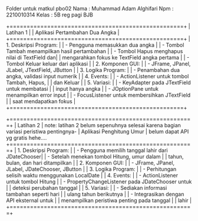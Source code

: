Folder untuk matkul pbo02
Nama  : Muhammad Adam Alghifari
Npm   : 2210010314
Kelas : 5B reg pagi BJB

+===================================================+
|                      Latihan 1                    |
|                Aplikasi Pertambahan Dua Angka     |
+===================================================+
| 1. Deskripsi Program:                             |
|    - Pengguna memasukkan dua angka                |
|    - Tombol Tambah menampilkan hasil pertambahan  |
|    - Tombol Hapus menghapus nilai di TextField dan|
|      mengarahkan fokus ke TextField angka pertama |
|    - Tombol Keluar keluar dari aplikasi           |
| 2. Komponen GUI:                                  |
|    - JFrame, JPanel, JLabel, JTextField, JButton  |
| 3. Logika Program:                                |
|    - Penambahan dua angka, validasi input numerik |
| 4. Events:                                        |
|    - ActionListener untuk tombol Tambah, Hapus,   |
|      dan Keluar                                   |
| 5. Variasi:                                       |
|    - KeyAdapter pada JTextField untuk membatasi   |
|      input hanya angka                            |
|    - JOptionPane untuk menampilkan error input    |
|    - FocusListener untuk membersihkan JTextField  |
|      saat mendapatkan fokus                       |
+===================================================+


+======================================================+
|                      Latihan 2                       |                   note: latihan 2 belum sepenuhnya selesai karena bagian variasi peristiwa pentingnya-
|                Aplikasi Penghitung Umur              |                         belum dapat API yg gratis hehe....
+======================================================+
| 1. Deskripsi Program:                                |
|    - Pengguna memilih tanggal lahir dari JDateChooser|
|    - Setelah menekan tombol Hitung, umur dalam       |
|      tahun, bulan, dan hari ditampilkan              |
| 2. Komponen GUI:                                     |
|    - JFrame, JPanel, JLabel, JDateChooser, JButton   |
| 3. Logika Program:                                   |
|    - Perhitungan selisih waktu menggunakan LocalDate |
| 4. Events:                                           |
|    - ActionListener untuk tombol Hitung              |
|    - PropertyChangeListener pada JDateChooser untuk  |
|      deteksi perubahan tanggal                       |
| 5. Variasi:                                          |
|    - Sediakan informasi tambahan seperti hari        |
|      ulang tahun berikutnya                          |
|    - Integrasikan dengan API eksternal untuk         |
|      menampilkan peristiwa penting pada tanggal      |
|      lahir                                           |
+======================================================+




